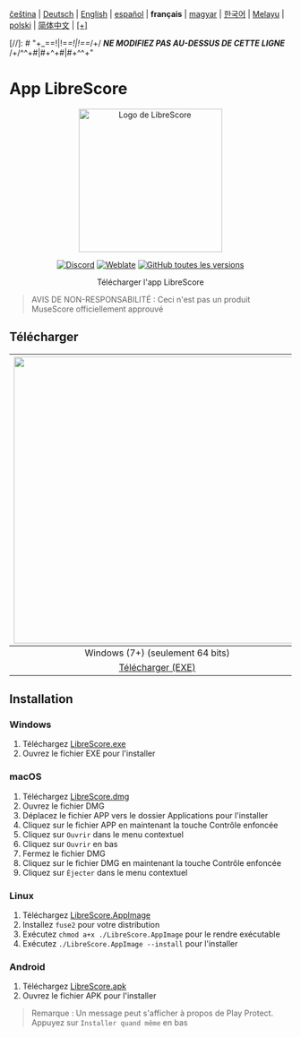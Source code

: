 <div dir="ltr" align="left">

‎[čeština](/docs/cs/PŘEČTĚTEMĚ.md) | ‎[Deutsch](/docs/de/LIESMICH.md) | ‎[English](/docs/en/README.md) | ‎[español](/docs/es/LÉAME.md) | ‎**français** | ‎[magyar](/docs/hu/OLVASSAEL.md) | ‎[한국어](/docs/ko/README.md) | ‎[Melayu](/docs/ms/BACASAYA.md) | ‎[polski](/docs/pl/PRZECZYTAJMNIE.md) | ‎[简体中文](/docs/zh-Hans/自述文件.md) | ‎[[+]](https://weblate.librescore.org/projects/librescore/docs)

[//]: # "\+\_==!|!=_=!|!==_/+/ ***NE MODIFIEZ PAS AU-DESSUS DE CETTE LIGNE*** /+/^^+#|#+^+#|#+^^\+\"

# App LibreScore

<div align="center">

<img src="https://github.com/LibreScore/dl-musescore/raw/master/images/logo.png" width="256" alt="Logo de LibreScore">

[![Discord](https://img.shields.io/discord/774491656643674122?color=5865F2&label=&labelColor=555555&logo=discord&logoColor=FFFFFF)](https://discord.gg/DKu7cUZ4XQ) [![Weblate](https://weblate.librescore.org/widgets/librescore/-/app-librescore/svg-badge.svg)](https://weblate.librescore.org/engage/librescore) [![GitHub toutes les versions](https://img.shields.io/github/downloads/LibreScore/app-librescore/total.svg?label=Téléchargements)](https://github.com/LibreScore/app-librescore/releases/latest)

Télécharger l'app LibreScore

</div>

> AVIS DE NON-RESPONSABILITÉ : Ceci n'est pas un produit MuseScore officiellement approuvé

## Télécharger

| <img src="https://upload.wikimedia.org/wikipedia/commons/e/e2/Windows_logo_and_wordmark_-_2021.svg" width="512"> | <img src="https://upload.wikimedia.org/wikipedia/commons/2/21/MacOS_wordmark_%282017%29.svg" width="512"> |               <img src="https://upload.wikimedia.org/wikipedia/commons/3/35/Tux.svg" width="512">                |   <img src="https://upload.wikimedia.org/wikipedia/commons/3/31/Android_robot_head.svg" width="512">   |
| :--------------------------------------------------------------------------------------------------------------: | :-------------------------------------------------------------------------------------------------------: | :--------------------------------------------------------------------------------------------------------------: | :----------------------------------------------------------------------------------------------------: |
|                                            Windows (7+) (seulement 64 bits)                                            |                                        macOS (10.14+) (Rosetta 2)                                         |                                               Linux (seulement 64 bits)                                                |                                             Android (6.0+)                                             |
|      [Télécharger (EXE)](https://github.com/LibreScore/app-librescore/releases/latest/download/LibreScore.exe)      |  [Télécharger (DMG)](https://github.com/LibreScore/app-librescore/releases/latest/download/LibreScore.dmg)   | [Télécharger (AppImage)](https://github.com/LibreScore/app-librescore/releases/latest/download/LibreScore.AppImage) | [Télécharger (APK)](https://github.com/LibreScore/app-librescore/releases/latest/download/LibreScore.apk) |

## Installation

### Windows

1. Téléchargez [LibreScore.exe](https://github.com/LibreScore/app-librescore/releases/latest/download/LibreScore.exe)
2. Ouvrez le fichier EXE pour l'installer

### macOS

1. Téléchargez [LibreScore.dmg](https://github.com/LibreScore/app-librescore/releases/latest/download/LibreScore.dmg)
2. Ouvrez le fichier DMG
3. Déplacez le fichier APP vers le dossier Applications pour l'installer
4. Cliquez sur le fichier APP en maintenant la touche Contrôle enfoncée
5. Cliquez sur `Ouvrir` dans le menu contextuel
6. Cliquez sur `Ouvrir` en bas
7. Fermez le fichier DMG
8. Cliquez sur le fichier DMG en maintenant la touche Contrôle enfoncée
9. Cliquez sur `Éjecter` dans le menu contextuel

### Linux

1. Téléchargez [LibreScore.AppImage](https://github.com/LibreScore/app-librescore/releases/latest/download/LibreScore.AppImage)
2. Installez `fuse2` pour votre distribution
3. Exécutez `chmod a+x ./LibreScore.AppImage` pour le rendre exécutable
4. Exécutez `./LibreScore.AppImage --install` pour l'installer

### Android

1. Téléchargez [LibreScore.apk](https://github.com/LibreScore/app-librescore/releases/latest/download/LibreScore.apk)
2. Ouvrez le fichier APK pour l'installer

> Remarque : Un message peut s'afficher à propos de Play Protect. Appuyez sur `Installer quand même` en bas

</div>
